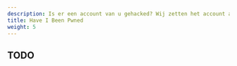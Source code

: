 ```yaml
---
description: Is er een account van u gehacked? Wij zetten het account automatisch dicht en/of geven een alarm/signaal.
title: Have I Been Pwned
weight: 5
---
```


## TODO